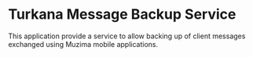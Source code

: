 # Turkana Message Backup Service
This application provide a service to allow backing up of client messages exchanged using
Muzima mobile applications.